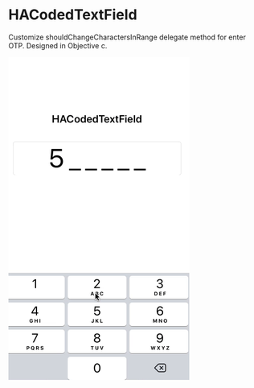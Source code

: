 # HACodedTextField
Customize shouldChangeCharactersInRange delegate method for enter OTP. Designed in Objective c. 

![](/HACodedTextField/Resources/demo.gif)
